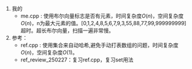1. 我的
    - me.cpp : 使用布尔向量标志是否有元素，时间复杂度$O(n)$，空间复杂度$O(n)$，n为最大元素的值。[0,1,2,4,8,5,6,7,9,3,55,88,77,99,999999999]超时。超长布尔向量，扫描一遍非常慢。
2. 参考：
    - ref.cpp : 使用集合来自动哈希,避免手动打表数组的问题，时间复杂度$O(n)$，空间复杂度$O(1)$。
    - ref_review_250227：复习ref.cpp，复习set用法
